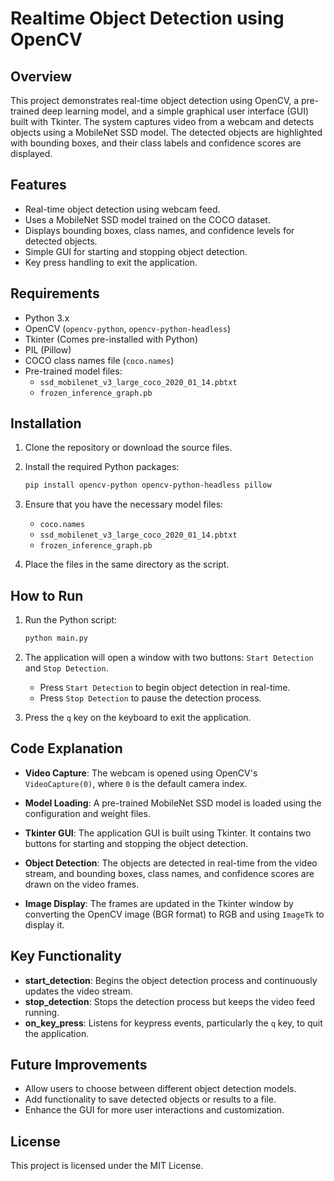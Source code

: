 # Realtime Object Detection using OpenCV

## Overview
This project demonstrates real-time object detection using OpenCV, a pre-trained deep learning model, and a simple graphical user interface (GUI) built with Tkinter. The system captures video from a webcam and detects objects using a MobileNet SSD model. The detected objects are highlighted with bounding boxes, and their class labels and confidence scores are displayed.

## Features
- Real-time object detection using webcam feed.
- Uses a MobileNet SSD model trained on the COCO dataset.
- Displays bounding boxes, class names, and confidence levels for detected objects.
- Simple GUI for starting and stopping object detection.
- Key press handling to exit the application.

## Requirements

- Python 3.x
- OpenCV (`opencv-python`, `opencv-python-headless`)
- Tkinter (Comes pre-installed with Python)
- PIL (Pillow)
- COCO class names file (`coco.names`)
- Pre-trained model files:
  - `ssd_mobilenet_v3_large_coco_2020_01_14.pbtxt`
  - `frozen_inference_graph.pb`

## Installation

1. Clone the repository or download the source files.

2. Install the required Python packages:
   ```bash
   pip install opencv-python opencv-python-headless pillow
   ```

3. Ensure that you have the necessary model files:
   - `coco.names`
   - `ssd_mobilenet_v3_large_coco_2020_01_14.pbtxt`
   - `frozen_inference_graph.pb`

4. Place the files in the same directory as the script.

## How to Run

1. Run the Python script:
   ```bash
   python main.py
   ```

2. The application will open a window with two buttons: `Start Detection` and `Stop Detection`.
   - Press `Start Detection` to begin object detection in real-time.
   - Press `Stop Detection` to pause the detection process.

3. Press the `q` key on the keyboard to exit the application.

## Code Explanation

- **Video Capture**: The webcam is opened using OpenCV's `VideoCapture(0)`, where `0` is the default camera index.
  
- **Model Loading**: A pre-trained MobileNet SSD model is loaded using the configuration and weight files.
  
- **Tkinter GUI**: The application GUI is built using Tkinter. It contains two buttons for starting and stopping the object detection.
  
- **Object Detection**: The objects are detected in real-time from the video stream, and bounding boxes, class names, and confidence scores are drawn on the video frames.

- **Image Display**: The frames are updated in the Tkinter window by converting the OpenCV image (BGR format) to RGB and using `ImageTk` to display it.

## Key Functionality

- **start_detection**: Begins the object detection process and continuously updates the video stream.
- **stop_detection**: Stops the detection process but keeps the video feed running.
- **on_key_press**: Listens for keypress events, particularly the `q` key, to quit the application.

## Future Improvements

- Allow users to choose between different object detection models.
- Add functionality to save detected objects or results to a file.
- Enhance the GUI for more user interactions and customization.

## License
This project is licensed under the MIT License.
